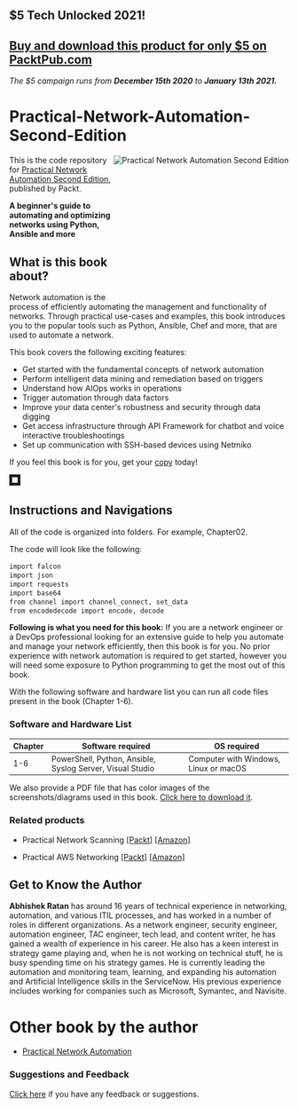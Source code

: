 ## $5 Tech Unlocked 2021!
[Buy and download this product for only $5 on PacktPub.com](https://www.packtpub.com/)
-----
*The $5 campaign         runs from __December 15th 2020__ to __January 13th 2021.__*

# Practical-Network-Automation-Second-Edition

<a href=""><img src="https://packt-type-cloud.s3.amazonaws.com/uploads/sites/3188/2018/12/9781789955651.png" alt="Practical Network Automation Second Edition" height="256px" align="right"></a>

This is the code repository for [Practical Network Automation Second Edition](), published by Packt.

**A beginner's guide to automating and optimizing networks using Python, Ansible and more**

## What is this book about?
Network automation is the process of efficiently automating the management and functionality of networks. Through practical use-cases and examples, this book introduces you to the popular tools such as Python, Ansible, Chef and more, that are used to automate a network.

This book covers the following exciting features:
* Get started with the fundamental concepts of network automation
* Perform intelligent data mining and remediation based on triggers
* Understand how AIOps works in operations
* Trigger automation through data factors
* Improve your data center's robustness and security through data digging
* Get access infrastructure through API Framework for chatbot and voice interactive troubleshootings
* Set up communication with SSH-based devices using Netmiko

If you feel this book is for you, get your [copy](https://www.amazon.com/dp/1789343046) today!

<a href="https://www.packtpub.com/?utm_source=github&utm_medium=banner&utm_campaign=GitHubBanner"><img src="https://raw.githubusercontent.com/PacktPublishing/GitHub/master/GitHub.png" 
alt="https://www.packtpub.com/" border="5" /></a>

## Instructions and Navigations
All of the code is organized into folders. For example, Chapter02.

The code will look like the following:
```
import falcon
import json
import requests
import base64
from channel import channel_connect, set_data
from encodedecode import encode, decode

```

**Following is what you need for this book:**
If you are a network engineer or a DevOps professional looking for an extensive guide to help you automate and manage your network efficiently, then this book is for you. No prior experience with network automation is required to get started, however you will need some exposure to Python programming to get the most out of this book.

With the following software and hardware list you can run all code files present in the book (Chapter 1-6).
### Software and Hardware List
| Chapter | Software required | OS required |
| -------- | ------------------------------------ | ----------------------------------- |
| 1-6| PowerShell, Python, Ansible, Syslog Server, Visual Studio  | Computer with Windows, Linux or macOS |


We also provide a PDF file that has color images of the screenshots/diagrams used in this book. [Click here to download it](https://www.packtpub.com/sites/default/files/downloads/9781789955651_ColorImages.pdf).

### Related products <Paste books from the Other books you may enjoy section>
* Practical Network Scanning [[Packt]](https://www.packtpub.com/networking-and-servers/practical-network-scanning?utm_source=github&utm_medium=repository&utm_campaign=9781788839235) [[Amazon]](https://www.amazon.com/dp/1788839234)

* Practical AWS Networking [[Packt]](https://www.packtpub.com/virtualization-and-cloud/practical-aws-networking?utm_source=github&utm_medium=repository&utm_campaign=9781788398299) [[Amazon]](https://www.amazon.com/dp/1788398297)
## Get to Know the Author
**Abhishek Ratan**
has around 16 years of technical experience in networking, automation, and various ITIL processes, and has worked in a number of roles in different organizations. As a network engineer, security engineer, automation engineer, TAC engineer, tech lead, and content writer, he has gained a wealth of experience in his career. He also has a keen interest in strategy game playing and, when he is not working on technical stuff, he is busy spending time on his strategy games. He is currently leading the automation and monitoring team, learning, and expanding his automation and Artificial Intelligence skills in the ServiceNow. His previous experience includes working for companies such as Microsoft, Symantec, and Navisite.

# Other book by the author
* [Practical Network Automation](https://www.packtpub.com/networking-and-servers/practical-network-automation?utm_source=github&utm_medium=repository&utm_campaign=9781788299466)

### Suggestions and Feedback
[Click here](https://docs.google.com/forms/d/e/1FAIpQLSdy7dATC6QmEL81FIUuymZ0Wy9vH1jHkvpY57OiMeKGqib_Ow/viewform) if you have any feedback or suggestions.

